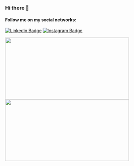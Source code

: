 ### Hi there 👋

#### Follow me on my social networks:

[![Linkedin Badge](https://img.shields.io/badge/-LinkedIn-blue?style=flat-square&logo=Linkedin&logoColor=white&link=https://br.linkedin.com/in/isaque-coelho/)](https://www.linkedin.com/in/kleberandrade/)
[![Instagram Badge](https://img.shields.io/badge/-Instagram-C13584?style=flat-square&labelColor=C13584&logo=instagram&logoColor=white&link=https://www.instagram.com/pdjkleber/)](https://www.instagram.com/isaque_dcoelho/)


<div>
    <a href="https://github.com/isaquecoelho?tab=repositories">
      <img align="left" src="https://github-readme-stats.vercel.app/api/top-langs/?username=isaquecoelho&layout=compact" width="400" height="200"/>
    </a>
    <a href="https://github.com/isaquecoelho?tab=repositories">
      <img align="left" src="https://github-readme-stats.vercel.app/api?username=isaquecoelho&,issues&show_icons=true" width="400" height="200"/>
    </a>
</div>
<!--
**IsaqueCoelho/IsaqueCoelho** is a ✨ _special_ ✨ repository because its `README.md` (this file) appears on your GitHub profile.

Here are some ideas to get you started:

- 🔭 I’m currently working on ...
- 🌱 I’m currently learning ...
- 👯 I’m looking to collaborate on ...
- 🤔 I’m looking for help with ...
- 💬 Ask me about ...
- 📫 How to reach me: ...
- 😄 Pronouns: ...
- ⚡ Fun fact: ...
-->
